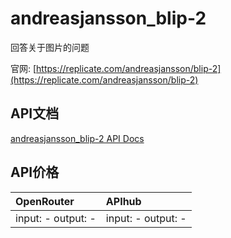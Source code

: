 # andreasjansson_blip-2

回答关于图片的问题

官网: [https://replicate.com/andreasjansson/blip-2](https://replicate.com/andreasjansson/blip-2)

## API文档

[andreasjansson_blip-2 API Docs](../apis/zh/andreasjansson_blip-2.md)

## API价格

| OpenRouter | APIhub |
|:---|:---|
| input: - output: - | input: - output: - |
